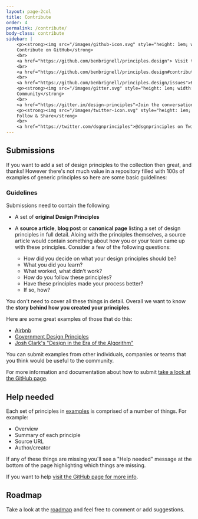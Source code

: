 ```yaml
---
layout: page-2col
title: Contribute
order: 4
permalink: /contribute/
body-class: contribute
sidebar: |
    <p><strong><img src="/images/github-icon.svg" style="height: 1em; width: auto;" alt="Contribute to this project on GitHub">
    Contribute on GitHub</strong>
    <br>
    <a href="https://github.com/benbrignell/principles.design"> Visit the GitHub repository</a>
    <br>
    <a href="https://github.com/benbrignell/principles.design#contributing"> Submitting & Editing Design Principles</a>
    <br>
    <a href="https://github.com/benbrignell/principles.design/issues">Reporting a bug or issue</a></p>
    <p><strong><img src="/images/gitter.svg" style="height: 1em; width: auto;" alt="Join the Community">
    Community</strong>
    <br>
    <a href="https://gitter.im/design-principles">Join the conversation on Gitter</a></p>
    <p><strong><img src="/images/twitter-icon.svg" style="height: 1em; width: auto;" alt="Twitter">
    Follow & Share</strong>
    <br>
    <a href="https://twitter.com/dsgnprinciples">@dsgnprinciples on Twitter</a></p>
---
```

## Submissions

If you want to add a set of design principles to the collection then great, and thanks! However there's not much value in a repository filled with 100s of examples of generic principles so here are some basic guidelines:

### Guidelines

Submissions need to contain the following:

* A set of **original Design Principles**
* A **source article**, **blog post** or **canonical page** listing a set of design principles in full detail. Aloing with the principles themselves, a source article would contain something about how you or your team came up with these principles. Consider a few of the following questions:

  - How did you decide on what your design principles should be?
  - What you did you learn?
  - What worked, what didn’t work?
  - How do you follow these principles?
  - Have these principles made your process better?
  - If so, how?

You don't need to cover all these things in detail. Overall we want to know the **story behind how you created your principles**.

Here are some great examples of those that do this:

* [Airbnb](https://airbnb.design/the-way-we-build/)
* [Government Design Principles](https://www.gov.uk/guidance/government-design-principles)
* [Josh Clark's "Design in the Era of the Algorithm"](https://bigmedium.com/speaking/design-in-the-era-of-the-algorithm.html)

You can submit examples from other individuals, companies or teams that you think would be useful to the community.

For more information and documentation about how to submit [take a look at the GitHub page](https://github.com/benbrignell/principles.design#contributing).

## Help needed

Each set of principles in [examples](/examples) is comprised of a number of things. For example:
* Overview
* Summary of each principle
* Source URL
* Author/creator

If any of these things are missing you'll see a "Help needed" message at the bottom of the page highlighting which things are missing.

If you want to help [visit the GitHub page for more info](https://github.com/benbrignell/principles.design#contributing).

## Roadmap
Take a look at the [roadmap](https://github.com/benbrignell/design-principles/issues?q=is%3Aissue+is%3Aopen+label%3Aroadmap) and feel free to comment or add suggestions.
